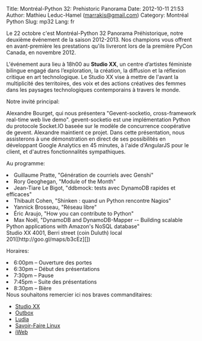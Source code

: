 Title: Montréal-Python 32: Prehistoric Panorama
Date: 2012-10-11 21:53
Author: Mathieu Leduc-Hamel (marrakis@gmail.com)
Category: Montréal Python
Slug: mp32
Lang: fr

Le 22 octobre c'est Montréal-Python 32 Panorama Préhistorique, notre
deuxième événement de la saison 2012-2013. Nos champions vous offrent en
avant-première les prestations qu'ils livreront lors de la première
PyCon Canada, en novembre 2012.

L'événement aura lieu à 18h00 au **Studio XX**, un centre d’artistes
féministe bilingue engagé dans l’exploration, la création, la diffusion
et la réflexion critique en art technologique. Le Studio XX vise à
mettre de l'avant la multiplicité des territoires, des voix et des
actions créatives des femmes dans les paysages technologiques
contemporains à travers le monde.

Notre invité principal:

Alexandre Bourget, qui nous présentera "Gevent-socketio, cross-framework
real-time web live demo". gevent-socketio est une implémentation Python
du protocole Socket.IO baseée sur le modèle de concurrence coopérative
de gevent. Alexandre maintient ce projet. Dans cette présentation, nous
assisterons à une démonstration en direct de ses possibilités en
développant Google Analytics en 45 minutes, à l'aide d'AngularJS pour le
client, et d'autres fonctionnalités sympathiques.

Au programme:

</ul>
<li>
Guillaume Pratte, "Génération de courriels avec Genshi"

</li>
<li>
Rory Geoghegan, "Module of the Month"

</li>
<li>
Jean-Tiare Le Bigot, "ddbmock: tests avec DynamoDB rapides et efficaces"

</li>
<li>
Thibault Cohen, "Shinken : quand un Python rencontre Nagios"

</li>
<li>
Yannick Brosseau, "Réseau libre"

</li>
<li>
Éric Araujo, "How you can contribute to Python"

</li>
<li>
Max Noël, "DynamoDB and DynamoDB-Mapper -- Building scalable Python
applications with Amazon's NoSQL database"

</li>
</ul>
Studio XX 4001, Berri street (coin Duluth) local
201([http://goo.gl/maps/b3cEz][])

Horaires:

<li>
6:00pm – Ouverture des portes

</li>
<li>
6:30pm – Début des présentations

</li>
<li>
7:30pm – Pause

</li>
<li>
7:45pm – Suite des présentations

</li>
<li>
8:30pm – Bière

</li>
</ul>
Nous souhaitons remercier ici nos braves commanditaires:

-   [Studio XX][]
-   [Outbox][]
-   [Ludia][]
-   [Savoir-Faire Linux][]
-   [iWeb][]

  [http://goo.gl/maps/b3cEz]: http://goo.gl/maps/b3cEz
  [Studio XX]: http://www.studioxx.org/
  [Outbox]: http://www.outboxtechnology.com/
  [Ludia]: http://www.jobs.ludia.com/jobs.html
  [Savoir-Faire Linux]: http://www.savoirfairelinux.com/?utm_source=montrealpython&utm_medium=banner&utm_campaign=banner
  [iWeb]: http://iweb.com/
